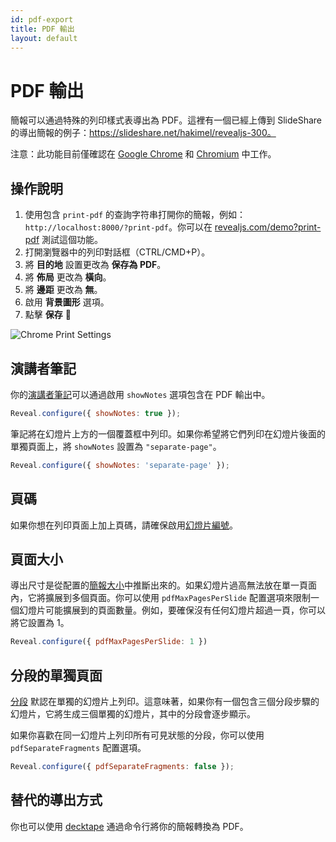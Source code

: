 ```yaml
---
id: pdf-export
title: PDF 輸出
layout: default
---
```


# PDF 輸出

簡報可以通過特殊的列印樣式表導出為 PDF。這裡有一個已經上傳到 SlideShare 的導出簡報的例子：https://slideshare.net/hakimel/revealjs-300。

注意：此功能目前僅確認在 [Google Chrome](https://google.com/chrome) 和 [Chromium](https://www.chromium.org/Home) 中工作。

## 操作說明

1. 使用包含 `print-pdf` 的查詢字符串打開你的簡報，例如：`http://localhost:8000/?print-pdf`。你可以在 [revealjs.com/demo?print-pdf](/demo/?print-pdf) 測試這個功能。
1. 打開瀏覽器中的列印對話框（CTRL/CMD+P）。
1. 將 **目的地** 設置更改為 **保存為 PDF**。
1. 將 **佈局** 更改為 **橫向**。
1. 將 **邊距** 更改為 **無**。
1. 啟用 **背景圖形** 選項。
1. 點擊 **保存** 🎉

![Chrome Print Settings](https://s3.amazonaws.com/hakim-static/reveal-js/pdf-print-settings-2.png)

## 演講者筆記

你的[演講者筆記](/speaker-view/)可以通過啟用 `showNotes` 選項包含在 PDF 輸出中。

```js
Reveal.configure({ showNotes: true });
```

筆記將在幻燈片上方的一個覆蓋框中列印。如果你希望將它們列印在幻燈片後面的單獨頁面上，將 `showNotes` 設置為 `"separate-page"`。

```js
Reveal.configure({ showNotes: 'separate-page' });
```

## 頁碼

如果你想在列印頁面上加上頁碼，請確保啟用[幻燈片編號](/slide-numbers/)。

## 頁面大小

導出尺寸是從配置的[簡報大小](/presentation-size/)中推斷出來的。如果幻燈片過高無法放在單一頁面內，它將擴展到多個頁面。你可以使用 `pdfMaxPagesPerSlide` 配置選項來限制一個幻燈片可能擴展到的頁面數量。例如，要確保沒有任何幻燈片超過一頁，你可以將它設置為 1。
```js
Reveal.configure({ pdfMaxPagesPerSlide: 1 })
```

## 分段的單獨頁面
[分段](/fragments/) 默認在單獨的幻燈片上列印。這意味著，如果你有一個包含三個分段步驟的幻燈片，它將生成三個單獨的幻燈片，其中的分段會逐步顯示。

如果你喜歡在同一幻燈片上列印所有可見狀態的分段，你可以使用 `pdfSeparateFragments` 配置選項。

```js
Reveal.configure({ pdfSeparateFragments: false });
```

## 替代的導出方式

你也可以使用 [decktape](https://github.com/astefanutti/decktape) 通過命令行將你的簡報轉換為 PDF。